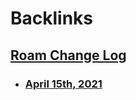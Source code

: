 
# Backlinks
## [Roam Change Log](<Roam Change Log.md>)
- ### [April 15th, 2021](<April 15th, 2021.md>)

